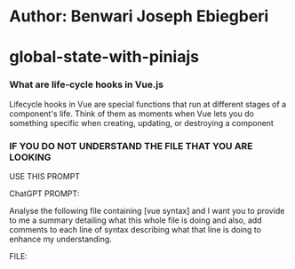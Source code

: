 # Author: Benwari Joseph Ebiegberi

# global-state-with-piniajs

### What are life-cycle hooks in Vue.js

Lifecycle hooks in Vue are special functions that run at different stages of a component's life. Think of them as moments when Vue lets you do something specific when creating, updating, or destroying a component

### IF YOU DO NOT UNDERSTAND THE FILE THAT YOU ARE LOOKING

USE THIS PROMPT

ChatGPT PROMPT:

Analyse the following file containing [vue syntax] and I want you to provide to me a summary detailing what this whole file is doing and also, add comments to each line of syntax describing what that line is doing to enhance my understanding.

FILE:
